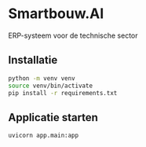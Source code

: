 # Smartbouw.AI

ERP-systeem voor de technische sector

## Installatie

```bash
python -m venv venv
source venv/bin/activate
pip install -r requirements.txt
```

## Applicatie starten

```bash
uvicorn app.main:app
```
